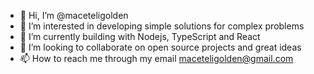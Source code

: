 - 👋 Hi, I’m @maceteligolden
- 👀 I’m interested in developing simple solutions for complex problems
- 🌱 I’m currently building with Nodejs, TypeScript and React
- 💞️ I’m looking to collaborate on open source projects and great ideas
- 📫 How to reach me through my email maceteligolden@gmail.com

<!---
maceteligolden/maceteligolden is a ✨ special ✨ repository because its `README.md` (this file) appears on your GitHub profile.
You can click the Preview link to take a look at your changes.
--->
